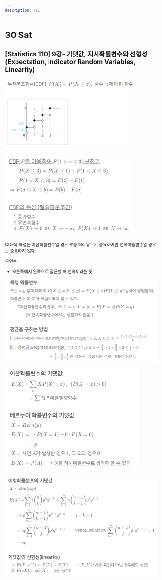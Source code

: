 ```yaml
---
description: TIL
---
```


# 30 Sat

## \[Statistics 110\] 9강- 기댓값, 지시확률변수와 선형성 \(Expectation, Indicator Random Variables, Linearity\)

![](../../.gitbook/assets/image%20%28225%29.png)

![](../../.gitbook/assets/image%20%28222%29.png)

CDF의 특성은 이산확률변수일 경우 부등호의 유무가 중요하지만 연속확률변수일 경우는 중요하지 않다.

우연속

* 오른쪽에서 왼쪽으로 접근할 때 연속이라는 뜻

![](../../.gitbook/assets/image%20%28219%29.png)

![](../../.gitbook/assets/image%20%28221%29.png)

![](../../.gitbook/assets/image%20%28227%29.png)

